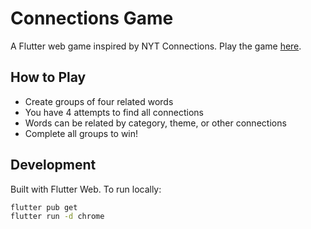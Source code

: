 # Connections Game

A Flutter web game inspired by NYT Connections. Play the game [here](https://YOUR_GITHUB_USERNAME.github.io/connections_game/).

## How to Play
- Create groups of four related words
- You have 4 attempts to find all connections
- Words can be related by category, theme, or other connections
- Complete all groups to win!

## Development
Built with Flutter Web. To run locally:

```bash
flutter pub get
flutter run -d chrome
```
